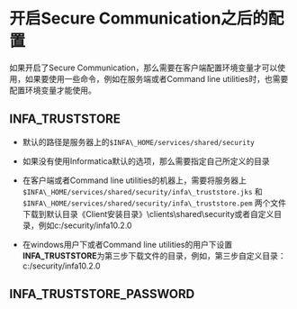 # 开启Secure Communication之后的配置

如果开启了Secure Communication，那么需要在客户端配置环境变量才可以使用，如果要使用一些命令，例如在服务端或者Command line utilities时，也需要配置环境变量才能使用。



## INFA\_TRUSTSTORE

* 默认的路径是服务器上的`$INFA\_HOME/services/shared/security`

* 如果没有使用Informatica默认的选项，那么需要指定自己所定义的目录

* 在客户端或者Command line utilities的机器上，需要将服务器上`$INFA\_HOME/services/shared/security/infa\_truststore.jks`  和`$INFA\_HOME/services/shared/security/infa\_truststore.pem` 两个文件下载到默认目录《Client安装目录》\clients\shared\security或者自定义目录，例如c:/security/infa10.2.0

* 在windows用户下或者Command line utilities的用户下设置**INFA_TRUSTSTORE**为第三步下载文件的目录，例如，第三步自定义目录：c:/security/infa10.2.0

## INFA\_TRUSTSTORE\_PASSWORD



## 



